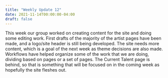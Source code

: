 ```yaml
---
title: "Weekly Update 12"
date: 2021-11-14T00:00:00-04:00
draft: false
---
```


This week our group worked on creating content for the site and doing some editing work.
First drafts of the majority of the artist pages have been made, and a logo/site header is still being developed.
The site needs more content, which is a goal of the next week as theme decisions are also made.
Workflows have helped organize some of the work that we are doing, dividing based on pages or a set of pages. 
The Current Talent page is behind, so that is something that will be focused on in the coming week as hopefully the site fleshes out.

